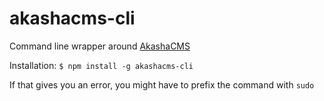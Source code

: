 # akashacms-cli
Command line wrapper around [AkashaCMS](http://akashacms.com)

Installation: `$ npm install -g akashacms-cli`

If that gives you an error, you might have to prefix the command with `sudo`
